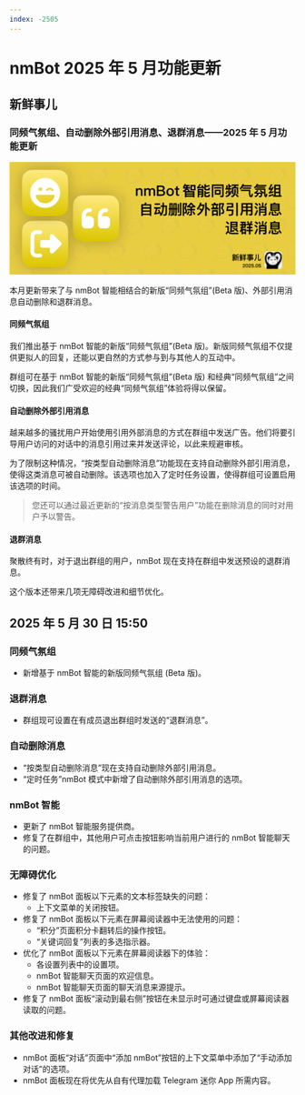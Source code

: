```yaml
---
index: -2505
---
```


# nmBot 2025 年 5 月功能更新

## 新鲜事儿

### 同频气氛组、自动删除外部引用消息、退群消息——2025 年 5 月功能更新

![](../img/update-pictures/nmbot-2505.png)

本月更新带来了与 nmBot 智能相结合的新版“同频气氛组”(Beta 版)、外部引用消息自动删除和退群消息。

#### 同频气氛组

我们推出基于 nmBot 智能的新版“同频气氛组”(Beta 版)。新版同频气氛组不仅提供更拟人的回复，还能以更自然的方式参与到与其他人的互动中。

群组可在基于 nmBot 智能的新版“同频气氛组”(Beta 版) 和经典“同频气氛组”之间切换，因此我们广受欢迎的经典“同频气氛组”体验将得以保留。

#### 自动删除外部引用消息

越来越多的骚扰用户开始使用引用外部消息的方式在群组中发送广告。他们将要引导用户访问的对话中的消息引用过来并发送评论，以此来规避审核。

为了限制这种情况，“按类型自动删除消息”功能现在支持自动删除外部引用消息，使得这类消息可被自动删除。该选项也加入了定时任务设置，使得群组可设置启用该选项的时间。

> 您还可以通过最近更新的“按消息类型警告用户”功能在删除消息的同时对用户予以警告。

#### 退群消息

聚散终有时，对于退出群组的用户，nmBot 现在支持在群组中发送预设的退群消息。

这个版本还带来几项无障碍改进和细节优化。

## 2025 年 5 月 30 日 15:50

### 同频气氛组

- <nmbot-intelligence-icon></nmbot-intelligence-icon> 新增基于 nmBot 智能的新版同频气氛组 (Beta 版)。

### <nmbot-plus-icon></nmbot-plus-icon> 退群消息

- 群组现可设置在有成员退出群组时发送的“退群消息”。

### 自动删除消息

- “按类型自动删除消息”现在支持自动删除外部引用消息。
- “定时任务”nmBot 模式中新增了自动删除外部引用消息的选项。

### <nmbot-intelligence-icon></nmbot-intelligence-icon> nmBot 智能

- 更新了 nmBot 智能服务提供商。
- 修复了在群组中，其他用户可点击按钮影响当前用户进行的 nmBot 智能聊天的问题。

### 无障碍优化

- 修复了 nmBot 面板以下元素的文本标签缺失的问题：
  - 上下文菜单的关闭按钮。
- 修复了 nmBot 面板以下元素在屏幕阅读器中无法使用的问题：
  - “积分”页面积分卡翻转后的操作按钮。
  - “关键词回复”列表的多选指示器。
- 优化了 nmBot 面板以下元素在屏幕阅读器下的体验：
  - 各设置列表中的设置项。
  - nmBot 智能聊天页面的欢迎信息。
  - nmBot 智能聊天页面的聊天消息来源提示。
- 修复了 nmBot 面板“滚动到最右侧”按钮在未显示时可通过键盘或屏幕阅读器读取的问题。

### 其他改进和修复

- nmBot 面板“对话”页面中“添加 nmBot”按钮的上下文菜单中添加了“手动添加对话”的选项。
- nmBot 面板现在将优先从自有代理加载 Telegram 迷你 App 所需内容。
